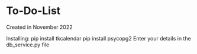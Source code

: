 # To-Do-List
Created in November 2022

Installing: 
            pip install tkcalendar
            pip install psycopg2
            Enter your details in the db_service.py file
            

